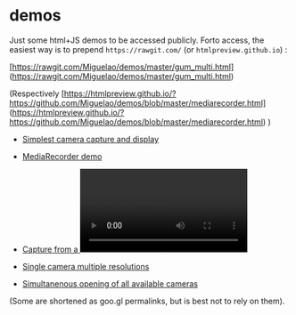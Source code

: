 demos
=====

Just some html+JS demos to be accessed publicly. Forto access, the easiest way is to prepend `https://rawgit.com/` (or `htmlpreview.github.io`) :

[https://rawgit.com/Miguelao/demos/master/gum_multi.html]
(https://rawgit.com/Miguelao/demos/master/gum_multi.html)

(Respectively
[https://htmlpreview.github.io/?https://github.com/Miguelao/demos/blob/master/mediarecorder.html]
(https://htmlpreview.github.io/?https://github.com/Miguelao/demos/blob/master/mediarecorder.html)
)

* [Simplest camera capture and display](https://rawgit.com/Miguelao/demos/master/gum_simple.html)
* [MediaRecorder demo](https://rawgit.com/Miguelao/demos/master/mediarecorder.html)
* [Capture from a <video> tag](https://rawgit.com/Miguelao/demos/master/videoelementcapture.html)

* [Single camera multiple resolutions](https://goo.gl/razUHd)
* [Simultanenous opening of all available cameras](https://goo.gl/yIa75b)

(Some are shortened as goo.gl permalinks, but is best not to rely on them).
